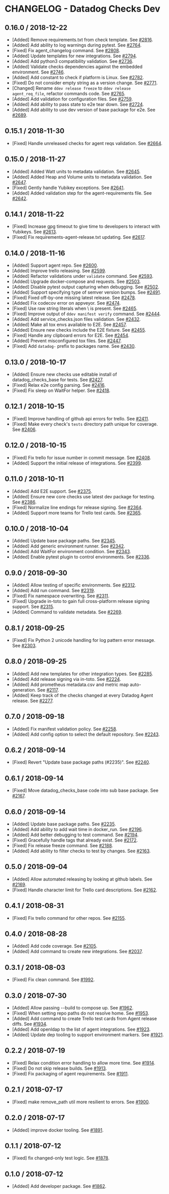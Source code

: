 # CHANGELOG - Datadog Checks Dev

## 0.16.0 / 2018-12-22

* [Added] Remove requirements.txt from check template. See [#2816](https://github.com/DataDog/integrations-core/pull/2816).
* [Added] Add ability to log warnings during pytest. See [#2764](https://github.com/DataDog/integrations-core/pull/2764).
* [Fixed] Fix agent_changelog command. See [#2808](https://github.com/DataDog/integrations-core/pull/2808).
* [Added] Update templates for new integrations. See [#2794](https://github.com/DataDog/integrations-core/pull/2794).
* [Added] Add python3 compatibility validation. See [#2736](https://github.com/DataDog/integrations-core/pull/2736).
* [Added] Validate checks dependencies against the embedded environment. See [#2746](https://github.com/DataDog/integrations-core/pull/2746).
* [Added] Add constant to check if platform is Linux. See [#2782](https://github.com/DataDog/integrations-core/pull/2782).
* [Fixed] Do not consider empty string as a version change. See [#2771](https://github.com/DataDog/integrations-core/pull/2771).
* [Changed] Rename `ddev release freeze` to `ddev release agent_req_file`, refactor commands code. See [#2765](https://github.com/DataDog/integrations-core/pull/2765).
* [Added] Add validation for configuration files. See [#2759](https://github.com/DataDog/integrations-core/pull/2759).
* [Added] Add ability to pass state to e2e tear down. See [#2724](https://github.com/DataDog/integrations-core/pull/2724).
* [Added] Add ability to use dev version of base package for e2e. See [#2689](https://github.com/DataDog/integrations-core/pull/2689).

## 0.15.1 / 2018-11-30

* [Fixed] Handle unreleased checks for agent reqs validation. See [#2664](https://github.com/DataDog/integrations-core/pull/2664).

## 0.15.0 / 2018-11-27

* [Added] Added Watt units to metadata validation. See [#2645](https://github.com/DataDog/integrations-core/pull/2645).
* [Added] Added Heap and Volume units to metadata validation. See [#2647](https://github.com/DataDog/integrations-core/pull/2647).
* [Fixed] Gently handle Yubikey exceptions. See [#2641](https://github.com/DataDog/integrations-core/pull/2641).
* [Added] Added validation step for the agent-requirements file. See [#2642](https://github.com/DataDog/integrations-core/pull/2642).

## 0.14.1 / 2018-11-22

* [Fixed] Increase gpg timeout to give time to developers to interact with Yubikeys. See [#2613](https://github.com/DataDog/integrations-core/pull/2613).
* [Fixed] Fix requirements-agent-release.txt updating. See [#2617](https://github.com/DataDog/integrations-core/pull/2617).

## 0.14.0 / 2018-11-16

* [Added] Support agent repo. See [#2600](https://github.com/DataDog/integrations-core/pull/2600).
* [Added] Improve trello releasing. See [#2599](https://github.com/DataDog/integrations-core/pull/2599).
* [Added] Refactor validations under `validate` command. See [#2593](https://github.com/DataDog/integrations-core/pull/2593).
* [Added] Upgrade docker-compose and requests. See [#2503](https://github.com/DataDog/integrations-core/pull/2503).
* [Added] Disable pytest output capturing when debugging. See [#2502](https://github.com/DataDog/integrations-core/pull/2502).
* [Added] Support specifying type of semver version bumps. See [#2491](https://github.com/DataDog/integrations-core/pull/2491).
* [Fixed] Fixed off-by-one missing latest release. See [#2478](https://github.com/DataDog/integrations-core/pull/2478).
* [Added] Fix codecov error on appveyor. See [#2474](https://github.com/DataDog/integrations-core/pull/2474).
* [Fixed] Use raw string literals when \ is present. See [#2465](https://github.com/DataDog/integrations-core/pull/2465).
* [Fixed] Improve output of `ddev manifest verify` command. See [#2444](https://github.com/DataDog/integrations-core/pull/2444).
* [Added] Add service_checks.json files validation. See [#2432](https://github.com/DataDog/integrations-core/pull/2432).
* [Added] Make all tox envs available to E2E. See [#2457](https://github.com/DataDog/integrations-core/pull/2457).
* [Added] Ensure new checks include the E2E fixture. See [#2455](https://github.com/DataDog/integrations-core/pull/2455).
* [Fixed] Handle any clipboard errors for E2E. See [#2454](https://github.com/DataDog/integrations-core/pull/2454).
* [Added] Prevent misconfigured tox files. See [#2447](https://github.com/DataDog/integrations-core/pull/2447).
* [Fixed] Add `datadog-` prefix to packages name. See [#2430](https://github.com/DataDog/integrations-core/pull/2430).

## 0.13.0 / 2018-10-17

* [Added] Ensure new checks use editable install of datadog_checks_base for tests. See [#2427](https://github.com/DataDog/integrations-core/pull/2427).
* [Fixed] Relax e2e config parsing. See [#2416](https://github.com/DataDog/integrations-core/pull/2416).
* [Fixed] Fix sleep on WaitFor helper. See [#2418](https://github.com/DataDog/integrations-core/pull/2418).

## 0.12.1 / 2018-10-15

* [Fixed] Improve handling of github api errors for trello. See [#2411](https://github.com/DataDog/integrations-core/pull/2411).
* [Fixed] Make every check's `tests` directory path unique for coverage. See [#2406](https://github.com/DataDog/integrations-core/pull/2406).

## 0.12.0 / 2018-10-15

* [Fixed] Fix trello for issue number in commit message. See [#2408](https://github.com/DataDog/integrations-core/pull/2408).
* [Added] Support the initial release of integrations. See [#2399](https://github.com/DataDog/integrations-core/pull/2399).

## 0.11.0 / 2018-10-11

* [Added] Add E2E support. See [#2375](https://github.com/DataDog/integrations-core/pull/2375).
* [Added] Ensure new core checks use latest dev package for testing. See [#2386](https://github.com/DataDog/integrations-core/pull/2386).
* [Fixed] Normalize line endings for release signing. See [#2364](https://github.com/DataDog/integrations-core/pull/2364).
* [Added] Support more teams for Trello test cards. See [#2365](https://github.com/DataDog/integrations-core/pull/2365).

## 0.10.0 / 2018-10-04

* [Added] Update base package paths. See [#2345](https://github.com/DataDog/integrations-core/pull/2345).
* [Added] Add generic environment runner. See [#2342](https://github.com/DataDog/integrations-core/pull/2342).
* [Added] Add WaitFor environment condition. See [#2343](https://github.com/DataDog/integrations-core/pull/2343).
* [Added] Enable pytest plugin to control environments. See [#2336](https://github.com/DataDog/integrations-core/pull/2336).

## 0.9.0 / 2018-09-30

* [Added] Allow testing of specific environments. See [#2312](https://github.com/DataDog/integrations-core/pull/2312).
* [Added] Add run command. See [#2319](https://github.com/DataDog/integrations-core/pull/2319).
* [Fixed] Fix namespace overwriting. See [#2311](https://github.com/DataDog/integrations-core/pull/2311).
* [Fixed] Upgrade in-toto to gain full cross-platform release signing support. See [#2315](https://github.com/DataDog/integrations-core/pull/2315).
* [Added] Command to validate metadata. See [#2269](https://github.com/DataDog/integrations-core/pull/2269).

## 0.8.1 / 2018-09-25

* [Fixed] Fix Python 2 unicode handling for log pattern error message. See [#2303](https://github.com/DataDog/integrations-core/pull/2303).

## 0.8.0 / 2018-09-25

* [Added] Add new templates for other integration types. See [#2285](https://github.com/DataDog/integrations-core/pull/2285).
* [Added] Add release signing via in-toto. See [#2224](https://github.com/DataDog/integrations-core/pull/2224).
* [Added] Add prometheus metadata.csv and metric map auto-generation. See [#2117](https://github.com/DataDog/integrations-core/pull/2117).
* [Added] Keep track of the checks changed at every Datadog Agent release. See [#2277](https://github.com/DataDog/integrations-core/pull/2277).

## 0.7.0 / 2018-09-18

* [Added] Fix manifest validation policy. See [#2258](https://github.com/DataDog/integrations-core/pull/2258).
* [Added] Add config option to select the default repository. See [#2243](https://github.com/DataDog/integrations-core/pull/2243).

## 0.6.2 / 2018-09-14

* [Fixed] Revert "Update base package paths (#2235)". See [#2240](https://github.com/DataDog/integrations-core/pull/2240).

## 0.6.1 / 2018-09-14

* [Fixed] Move datadog_checks_base code into sub base package. See [#2167](https://github.com/DataDog/integrations-core/pull/2167).

## 0.6.0 / 2018-09-14

* [Added] Update base package paths. See [#2235](https://github.com/DataDog/integrations-core/pull/2235).
* [Added] Add ability to add wait time in docker_run. See [#2196](https://github.com/DataDog/integrations-core/pull/2196).
* [Added] Add better debugging to test command. See [#2194](https://github.com/DataDog/integrations-core/pull/2194).
* [Fixed] Gracefully handle tags that already exist. See [#2172](https://github.com/DataDog/integrations-core/pull/2172).
* [Fixed] Fix release freeze command. See [#2188](https://github.com/DataDog/integrations-core/pull/2188).
* [Added] Add ability to filter checks to test by changes. See [#2163](https://github.com/DataDog/integrations-core/pull/2163).

## 0.5.0 / 2018-09-04

* [Added] Allow automated releasing by looking at github labels. See [#2169](https://github.com/DataDog/integrations-core/pull/2169).
* [Fixed] Handle character limit for Trello card descriptions. See [#2162](https://github.com/DataDog/integrations-core/pull/2162).

## 0.4.1 / 2018-08-31

* [Fixed] Fix trello command for other repos. See [#2155](https://github.com/DataDog/integrations-core/pull/2155).

## 0.4.0 / 2018-08-28

* [Added] Add code coverage. See [#2105](https://github.com/DataDog/integrations-core/pull/2105).
* [Added] Add command to create new integrations. See [#2037](https://github.com/DataDog/integrations-core/pull/2037).

## 0.3.1 / 2018-08-03

* [Fixed] Fix clean command. See [#1992](https://github.com/DataDog/integrations-core/pull/1992).

## 0.3.0 / 2018-07-30

* [Added] Allow passing --build to compose up. See [#1962](https://github.com/DataDog/integrations-core/pull/1962).
* [Fixed] When setting repo paths do not resolve home. See [#1953](https://github.com/DataDog/integrations-core/pull/1953).
* [Added] Add command to create Trello test cards from Agent release diffs. See [#1934](https://github.com/DataDog/integrations-core/pull/1934).
* [Added] Add openldap to the list of agent integrations. See [#1923](https://github.com/DataDog/integrations-core/pull/1923).
* [Added] Update dep tooling to support environment markers. See [#1921](https://github.com/DataDog/integrations-core/pull/1921).

## 0.2.2 / 2018-07-19

* [Fixed] Relax condition error handling to allow more time. See [#1914](https://github.com/DataDog/integrations-core/pull/1914).
* [Fixed] Do not skip release builds. See [#1913](https://github.com/DataDog/integrations-core/pull/1913).
* [Fixed] Fix packaging of agent requirements. See [#1911](https://github.com/DataDog/integrations-core/pull/1911).

## 0.2.1 / 2018-07-17

* [Fixed] make remove_path util more resilient to errors. See [#1900](https://github.com/DataDog/integrations-core/pull/1900).

## 0.2.0 / 2018-07-17

* [Added] improve docker tooling. See [#1891](https://github.com/DataDog/integrations-core/pull/1891).

## 0.1.1 / 2018-07-12

* [Fixed] fix changed-only test logic. See [#1878](https://github.com/DataDog/integrations-core/pull/1878).

## 0.1.0 / 2018-07-12

* [Added] Add developer package. See [#1862](https://github.com/DataDog/integrations-core/pull/1862).
